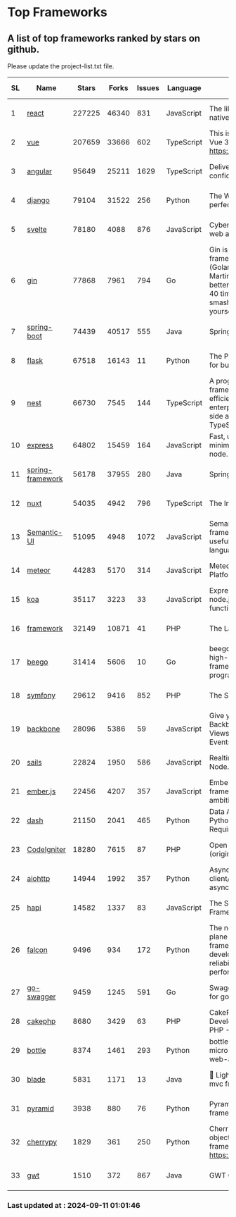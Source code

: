 # Top Frameworks
## A list of top frameworks ranked by stars on github.  
Please update the project-list.txt file.

| SL| Name  | Stars| Forks| Issues | Language | Description | Last Commit |
| --| ------| -----| ---- | ------ | -------- | ----------- | ----------- |
| 1 | [react](https://github.com/facebook/react) | 227225 | 46340 | 831 | JavaScript | The library for web and native user interfaces. | 2024-09-10 23:42:19 |
| 2 | [vue](https://github.com/vuejs/vue) | 207659 | 33666 | 602 | TypeScript | This is the repo for Vue 2. For Vue 3, go to https://github.com/vuejs/core | 2024-06-14 12:52:12 |
| 3 | [angular](https://github.com/angular/angular) | 95649 | 25211 | 1629 | TypeScript | Deliver web apps with confidence 🚀 | 2024-09-10 20:47:01 |
| 4 | [django](https://github.com/django/django) | 79104 | 31522 | 256 | Python | The Web framework for perfectionists with deadlines. | 2024-09-10 08:49:20 |
| 5 | [svelte](https://github.com/sveltejs/svelte) | 78180 | 4088 | 876 | JavaScript | Cybernetically enhanced web apps | 2024-09-10 18:32:43 |
| 6 | [gin](https://github.com/gin-gonic/gin) | 77868 | 7961 | 794 | Go | Gin is a HTTP web framework written in Go (Golang). It features a Martini-like API with much better performance -- up to 40 times faster. If you need smashing performance, get yourself some Gin. | 2024-09-06 05:21:19 |
| 7 | [spring-boot](https://github.com/spring-projects/spring-boot) | 74439 | 40517 | 555 | Java | Spring Boot | 2024-09-10 11:24:03 |
| 8 | [flask](https://github.com/pallets/flask) | 67518 | 16143 | 11 | Python | The Python micro framework for building web applications. | 2024-09-01 16:04:14 |
| 9 | [nest](https://github.com/nestjs/nest) | 66730 | 7545 | 144 | TypeScript | A progressive Node.js framework for building efficient, scalable, and enterprise-grade server-side applications with TypeScript/JavaScript 🚀 | 2024-08-30 07:03:38 |
| 10 | [express](https://github.com/expressjs/express) | 64802 | 15459 | 164 | JavaScript | Fast, unopinionated, minimalist web framework for node. | 2024-09-10 02:01:43 |
| 11 | [spring-framework](https://github.com/spring-projects/spring-framework) | 56178 | 37955 | 280 | Java | Spring Framework | 2024-09-10 13:41:21 |
| 12 | [nuxt](https://github.com/nuxt/nuxt) | 54035 | 4942 | 796 | TypeScript | The Intuitive Vue Framework. | 2024-09-10 22:17:04 |
| 13 | [Semantic-UI](https://github.com/Semantic-Org/Semantic-UI) | 51095 | 4948 | 1072 | JavaScript | Semantic is a UI component framework based around useful principles from natural language. | 2023-01-11 17:05:32 |
| 14 | [meteor](https://github.com/meteor/meteor) | 44283 | 5170 | 314 | JavaScript | Meteor, the JavaScript App Platform | 2024-09-10 15:14:39 |
| 15 | [koa](https://github.com/koajs/koa) | 35117 | 3223 | 33 | JavaScript | Expressive middleware for node.js using ES2017 async functions | 2024-08-31 18:23:31 |
| 16 | [framework](https://github.com/laravel/framework) | 32149 | 10871 | 41 | PHP | The Laravel Framework. | 2024-09-10 13:38:03 |
| 17 | [beego](https://github.com/beego/beego) | 31414 | 5606 | 10 | Go | beego is an open-source, high-performance web framework for the Go programming language. | 2024-09-02 06:14:33 |
| 18 | [symfony](https://github.com/symfony/symfony) | 29612 | 9416 | 852 | PHP | The Symfony PHP framework | 2024-09-10 07:05:30 |
| 19 | [backbone](https://github.com/jashkenas/backbone) | 28096 | 5386 | 59 | JavaScript | Give your JS App some Backbone with Models, Views, Collections, and Events | 2024-09-02 12:55:04 |
| 20 | [sails](https://github.com/balderdashy/sails) | 22824 | 1950 | 586 | JavaScript | Realtime MVC Framework for Node.js | 2024-05-17 22:00:56 |
| 21 | [ember.js](https://github.com/emberjs/ember.js) | 22456 | 4207 | 357 | JavaScript | Ember.js - A JavaScript framework for creating ambitious web applications | 2024-08-28 13:44:00 |
| 22 | [dash](https://github.com/plotly/dash) | 21150 | 2041 | 465 | Python | Data Apps & Dashboards for Python. No JavaScript Required. | 2024-09-10 17:53:54 |
| 23 | [CodeIgniter](https://github.com/bcit-ci/CodeIgniter) | 18280 | 7615 | 87 | PHP | Open Source PHP Framework (originally from EllisLab) | 2024-03-20 03:51:42 |
| 24 | [aiohttp](https://github.com/aio-libs/aiohttp) | 14944 | 1992 | 357 | Python | Asynchronous HTTP client/server framework for asyncio and Python | 2024-09-10 22:21:44 |
| 25 | [hapi](https://github.com/hapijs/hapi) | 14582 | 1337 | 83 | JavaScript | The Simple, Secure Framework Developers Trust | 2024-07-04 00:48:01 |
| 26 | [falcon](https://github.com/falconry/falcon) | 9496 | 934 | 172 | Python | The no-magic web data plane API and microservices framework for Python developers, with a focus on reliability, correctness, and performance at scale. | 2024-09-06 09:15:09 |
| 27 | [go-swagger](https://github.com/go-swagger/go-swagger) | 9459 | 1245 | 591 | Go | Swagger 2.0 implementation for go | 2024-05-13 17:21:38 |
| 28 | [cakephp](https://github.com/cakephp/cakephp) | 8680 | 3429 | 63 | PHP | CakePHP: The Rapid Development Framework for PHP - Official Repository | 2024-08-29 08:59:53 |
| 29 | [bottle](https://github.com/bottlepy/bottle) | 8374 | 1461 | 293 | Python | bottle.py is a fast and simple micro-framework for python web-applications. | 2024-09-08 13:09:02 |
| 30 | [blade](https://github.com/lets-blade/blade) | 5831 | 1171 | 13 | Java | :rocket: Lightning fast and elegant mvc framework for Java8 | 2024-06-17 01:05:35 |
| 31 | [pyramid](https://github.com/Pylons/pyramid) | 3938 | 880 | 76 | Python | Pyramid - A Python web framework | 2024-06-10 16:09:42 |
| 32 | [cherrypy](https://github.com/cherrypy/cherrypy) | 1829 | 361 | 250 | Python | CherryPy is a pythonic, object-oriented HTTP framework.      https://cherrypy.dev | 2024-08-31 10:29:14 |
| 33 | [gwt](https://github.com/gwtproject/gwt) | 1510 | 372 | 867 | Java | GWT Open Source Project | 2024-09-05 11:19:31 |

### Last updated at : 2024-09-11 01:01:46
